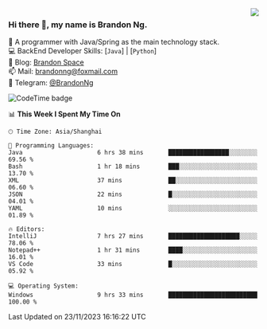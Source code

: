 <img  align="right" src="https://github-readme-stats-brandon0824.vercel.app/api/top-langs/?username=brandon0824&layout=compact">

### Hi there 👋, my name is Brandon Ng.

🌱 A programmer with Java/Spring as the main technology stack.  
💻 BackEnd Developer Skills: [`Java`] | [`Python`]  
📝 Blog: [Brandon Space](https://brandonng.tech)  
📫 Mail: brandonng@foxmail.com  
📰 Telegram: [@BrandonNg](https://t.me/BrandonNg24)  

![CodeTime badge](https://img.shields.io/endpoint?style=flat-square&url=https%3A%2F%2Fapi.codetime.dev%2Fshield%3Fid%3D128%26project%3D%26in%3D604800000)

<!--START_SECTION:waka-->
📊 **This Week I Spent My Time On** 

```text
🕑︎ Time Zone: Asia/Shanghai

💬 Programming Languages: 
Java                     6 hrs 38 mins       █████████████████░░░░░░░░   69.56 % 
Bash                     1 hr 18 mins        ███░░░░░░░░░░░░░░░░░░░░░░   13.70 % 
XML                      37 mins             ██░░░░░░░░░░░░░░░░░░░░░░░   06.60 % 
JSON                     22 mins             █░░░░░░░░░░░░░░░░░░░░░░░░   04.01 % 
YAML                     10 mins             ░░░░░░░░░░░░░░░░░░░░░░░░░   01.89 % 

🔥 Editors: 
IntelliJ                 7 hrs 27 mins       ████████████████████░░░░░   78.06 % 
Notepad++                1 hr 31 mins        ████░░░░░░░░░░░░░░░░░░░░░   16.01 % 
VS Code                  33 mins             █░░░░░░░░░░░░░░░░░░░░░░░░   05.92 % 

💻 Operating System: 
Windows                  9 hrs 33 mins       █████████████████████████   100.00 % 
```


 Last Updated on 23/11/2023 16:16:22 UTC
<!--END_SECTION:waka-->
